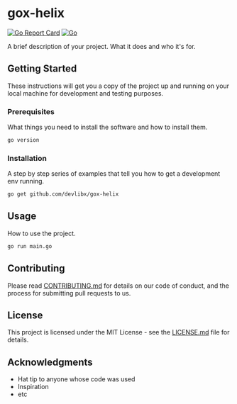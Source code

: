 # gox-helix

[![Go Report Card](https://goreportcard.com/badge/github.com/devlibx/gox-helix)](https://goreportcard.com/report/github.com/devlibx/gox-helix)
[![Go](https://github.com/devlibx/gox-helix/actions/workflows/go.yml/badge.svg)](https://github.com/devlibx/gox-helix/actions/workflows/go.yml)

A brief description of your project. What it does and who it's for.

## Getting Started

These instructions will get you a copy of the project up and running on your local machine for development and testing purposes.

### Prerequisites

What things you need to install the software and how to install them.

```sh
go version
```

### Installation

A step by step series of examples that tell you how to get a development env running.

```sh
go get github.com/devlibx/gox-helix
```

## Usage

How to use the project.

```sh
go run main.go
```

## Contributing

Please read [CONTRIBUTING.md](CONTRIBUTING.md) for details on our code of conduct, and the process for submitting pull requests to us.

## License

This project is licensed under the MIT License - see the [LICENSE.md](LICENSE.md) file for details.

## Acknowledgments

* Hat tip to anyone whose code was used
* Inspiration
* etc

